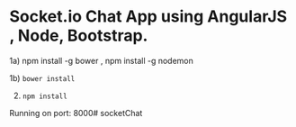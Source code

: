 # Socket.io Chat App using AngularJS , Node, Bootstrap.



1a) npm install -g bower , npm install -g nodemon

1b) ` bower install `

2) ` npm install `

Running on port: 8000# socketChat
